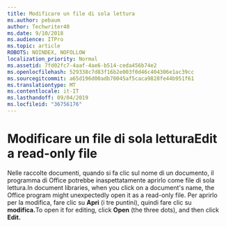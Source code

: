 ```yaml
---
title: Modificare un file di sola lettura
ms.author: pebaum
author: Techwriter40
ms.date: 9/10/2018
ms.audience: ITPro
ms.topic: article
ROBOTS: NOINDEX, NOFOLLOW
localization_priority: Normal
ms.assetid: 7fd02fc7-4aaf-4ae6-b514-ceda456b74e2
ms.openlocfilehash: 529338c7d83f16b2e003f0d46c404306e1ac39cc
ms.sourcegitcommit: a65d196d00adb70045af5caca9828fe44b951f61
ms.translationtype: MT
ms.contentlocale: it-IT
ms.lasthandoff: 09/04/2019
ms.locfileid: "36756176"
---
```

# <a name="edit-a-read-only-file"></a><span data-ttu-id="c1a87-102">Modificare un file di sola lettura</span><span class="sxs-lookup"><span data-stu-id="c1a87-102">Edit a read-only file</span></span>

<span data-ttu-id="c1a87-103">Nelle raccolte documenti, quando si fa clic sul nome di un documento, il programma di Office potrebbe inaspettatamente aprirlo come file di sola lettura.</span><span class="sxs-lookup"><span data-stu-id="c1a87-103">In document libraries, when you click on a document's name, the Office program might unexpectedly open it as a read-only file.</span></span> <span data-ttu-id="c1a87-104">Per aprirlo per la modifica, fare clic su **Apri** (i tre puntini), quindi fare clic su **modifica.**</span><span class="sxs-lookup"><span data-stu-id="c1a87-104">To open it for editing, click **Open** (the three dots), and then click **Edit.**</span></span>
  

